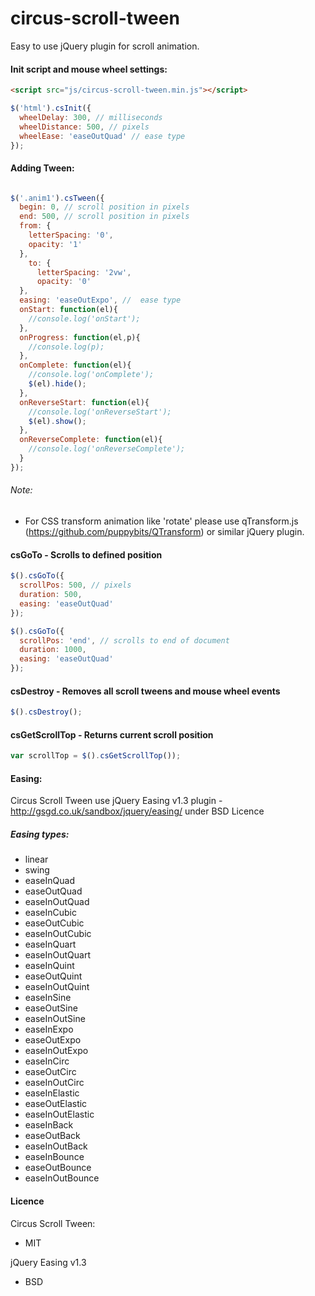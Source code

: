 # circus-scroll-tween
Easy to use jQuery plugin for scroll animation.

#### Init script and mouse wheel settings:

```html
<script src="js/circus-scroll-tween.min.js"></script>
```

```javascript
$('html').csInit({
  wheelDelay: 300, // milliseconds
  wheelDistance: 500, // pixels
  wheelEase: 'easeOutQuad' // ease type
});
```
#### Adding Tween:

```javascript

$('.anim1').csTween({
  begin: 0, // scroll position in pixels
  end: 500, // scroll position in pixels
  from: {
    letterSpacing: '0',  
    opacity: '1'
  },
    to: {
      letterSpacing: '2vw',
      opacity: '0'
  },
  easing: 'easeOutExpo', //  ease type
  onStart: function(el){
    //console.log('onStart');
  },
  onProgress: function(el,p){
    //console.log(p);
  },
  onComplete: function(el){
    //console.log('onComplete');
    $(el).hide();
  },
  onReverseStart: function(el){
    //console.log('onReverseStart');
    $(el).show();
  },
  onReverseComplete: function(el){
    //console.log('onReverseComplete');
  }
});

```
###### Note:
* For CSS transform animation like 'rotate' please use qTransform.js (https://github.com/puppybits/QTransform) or similar jQuery plugin.

#### csGoTo - Scrolls to defined position
```javascript
$().csGoTo({
  scrollPos: 500, // pixels
  duration: 500,
  easing: 'easeOutQuad'
});

$().csGoTo({
  scrollPos: 'end', // scrolls to end of document
  duration: 1000,
  easing: 'easeOutQuad'
});
```

#### csDestroy - Removes all scroll tweens and mouse wheel events
```javascript
$().csDestroy();
```

#### csGetScrollTop - Returns current scroll position
```javascript
var scrollTop = $().csGetScrollTop());
```

#### Easing:
Circus Scroll Tween use jQuery Easing v1.3 plugin - http://gsgd.co.uk/sandbox/jquery/easing/ under BSD Licence
##### Easing types:
* linear
* swing
* easeInQuad
* easeOutQuad
* easeInOutQuad
* easeInCubic
* easeOutCubic
* easeInOutCubic
* easeInQuart
* easeInOutQuart
* easeInQuint
* easeOutQuint
* easeInOutQuint
* easeInSine
* easeOutSine
* easeInOutSine
* easeInExpo
* easeOutExpo
* easeInOutExpo
* easeInCirc
* easeOutCirc
* easeInOutCirc
* easeInElastic
* easeOutElastic
* easeInOutElastic
* easeInBack
* easeOutBack
* easeInOutBack
* easeInBounce
* easeOutBounce
* easeInOutBounce

#### Licence

Circus Scroll Tween:
* MIT

jQuery Easing v1.3
* BSD
